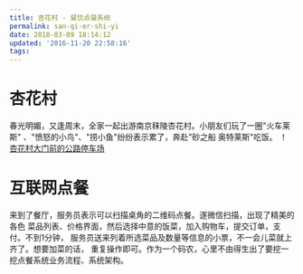 ```yaml
---
title: 杏花村 - 餐饮点餐系统
permalink: san-qi-er-shi-yi
date: 2018-03-09 18:14:12
updated: '2016-11-20 22:58:16'
tags:
---
```


# 杏花村
春光明媚，又逢周末，全家一起出游南京秣陵杏花村。小朋友们玩了一圈"火车莱斯"
、"愤怒的小鸟"、"捞小鱼"纷纷表示累了，奔赴"砂之船 奥特莱斯"吃饭。
！
[杏花村大门前的公路停车场](/uploads/xinhuacun-1.png)

# 互联网点餐
来到了餐厅，服务员表示可以扫描桌角的二维码点餐。遂微信扫描，出现了精美的各色
菜品列表、价格界面，然后选择中意的饭菜，加入购物车，提交订单，支付。不到1分钟，
服务员送来列着所选菜品及数量等信息的小票，不一会儿菜就上齐了。想要加菜的话，
重复操作即可。作为一个码农，心里不由得生出了要挖一挖点餐系统业务流程、系统架构。




